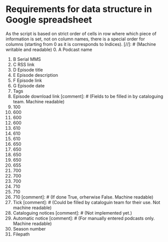 # Requirements for data structure in Google spreadsheet 

As the script is based on  strict order of cells in row where which piece of information is set, not on column names, there is a special order for columns (starting from 0 as it is corresponds to Indices).
[//]: # (Machine writable and readable)
0. A Podcast name
1. B Serial MMS
2. C RSS link
3. D Episode title
4. E Episode description
5. F Episode link
6. G Episode date
7. Tags
8. Episode download link
[comment]: # (Fields to be filled in by cataloguing team. Machine readable)
9. 100
  10. 600
  11. 600
  12. 600
  13. 610
  14. 610
  16. 610
  17. 650
  18. 650
  19. 650
  20. 650
  21. 655
  22. 700
  23. 700
  24. 700
  25. 710
  26. 710
  27. 710
  [comment]: # (If done True, orherwise False. Machine readable)
  28. Tick
  [comment]: # (Could be filled by cataloguin team for their use. Not machine readable)
  29. Cataloguing notices
  [comment]: # (Not implemented yet.)
  30. Automatic notice
  [comment]: # (For manually entered podcasts only. Machine readable)
  31. Season number
  32. Filepath								
